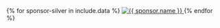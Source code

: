 <div class="member-list">
  <div>
  {% for sponsor-silver in include.data %}
    <a class="member-logo" href="{{ sponsor.url }}" rel="sponsored">
      <img src="{{ sponsor.url }}" alt="{{ sponsor.name }}" />
    </a>
  {% endfor %}
  </div>
</div>
